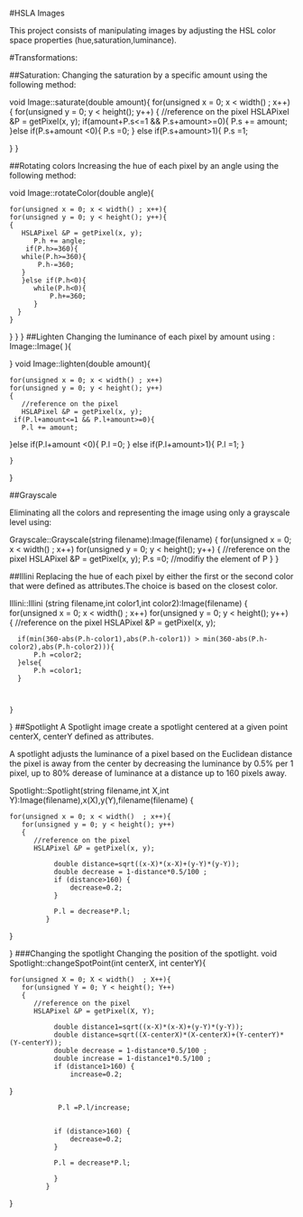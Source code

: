 #HSLA Images

This project consists of manipulating images by adjusting the HSL color space properties (hue,saturation,luminance).

#Transformations:

##Saturation:
Changing the saturation by a specific amount using the following method:

void Image::saturate(double amount){
    for(unsigned x = 0; x < width() ; x++){
    for(unsigned y = 0; y < height(); y++)
    {
       //reference on the pixel
       HSLAPixel &P = getPixel(x, y);
     if(amount+P.s<=1 && P.s+amount>=0){
       P.s += amount;
   }else if(P.s+amount <0){
         P.s =0;
}
     else if(P.s+amount>1){
         P.s =1;
     

}
    }

##Rotating colors
Increasing the hue of each pixel by an angle using the following method:

void Image::rotateColor(double angle){

    for(unsigned x = 0; x < width() ; x++){
    for(unsigned y = 0; y < height(); y++){
    {
       HSLAPixel &P = getPixel(x, y);
          P.h += angle;
        if(P.h>=360){
       while(P.h>=360){
           P.h-=360;
       }
       }else if(P.h<0){
          while(P.h<0){
              P.h+=360;
          }
      }
    }
}
}
}
##Lighten
Changing the luminance of each pixel by amount using :
Image::Image( ){

}
void Image::lighten(double amount){

    for(unsigned x = 0; x < width() ; x++)
    for(unsigned y = 0; y < height(); y++)
    {
       //reference on the pixel
       HSLAPixel &P = getPixel(x, y);
     if(P.l+amount<=1 && P.l+amount>=0){
       P.l += amount;
   }else if(P.l+amount <0){
         P.l =0;
}
     else if(P.l+amount>1){
         P.l =1;
     }

    }

}

##Grayscale

Eliminating all the colors and representing the image using only a grayscale level using:

Grayscale::Grayscale(string filename):Image(filename)
{
    for(unsigned x = 0; x < width() ; x++)
    for(unsigned y = 0; y < height(); y++)
    {
       //reference on the pixel
       HSLAPixel &P = getPixel(x, y);
       P.s =0;
       //modifiy the element of P
    }
}

##Illini
Replacing the hue of each pixel by either the first or the second color that were defined as attributes.The choice is based on the closest color.

Illini::Illini (string filename,int color1,int color2):Image(filename)
{
    for(unsigned x = 0; x < width() ; x++)
    for(unsigned y = 0; y < height(); y++)
    {
       //reference on the pixel
       HSLAPixel &P = getPixel(x, y);


      if(min(360-abs(P.h-color1),abs(P.h-color1)) > min(360-abs(P.h-color2),abs(P.h-color2))){
          P.h =color2;
      }else{
          P.h =color1;
      }



    }
}
##Spotlight
A Spotlight image create a spotlight centered at a given point centerX, centerY defined as attributes.

A spotlight adjusts the luminance of a pixel based on the Euclidean distance the pixel is away from the center by decreasing the luminance by 0.5% per 1 pixel, up to 80% derease of luminance at a distance up to 160 pixels away.

Spotlight::Spotlight(string filename,int X,int Y):Image(filename),x(X),y(Y),filename(filename)
{



    for(unsigned x = 0; x < width()  ; x++){
       for(unsigned y = 0; y < height(); y++)
       {
          //reference on the pixel
          HSLAPixel &P = getPixel(x, y);

               double distance=sqrt((x-X)*(x-X)+(y-Y)*(y-Y));
               double decrease = 1-distance*0.5/100 ;
               if (distance>160) {
                   decrease=0.2;
               }

               P.l = decrease*P.l;
             }

}


}
###Changing the spotlight
Changing the position of the spotlight.
 void Spotlight::changeSpotPoint(int centerX, int centerY){

    for(unsigned X = 0; X < width()  ; X++){
       for(unsigned Y = 0; Y < height(); Y++)
       {
          //reference on the pixel
          HSLAPixel &P = getPixel(X, Y);

               double distance1=sqrt((x-X)*(x-X)+(y-Y)*(y-Y));
               double distance=sqrt((X-centerX)*(X-centerX)+(Y-centerY)*(Y-centerY));
               double decrease = 1-distance*0.5/100 ;
               double increase = 1-distance1*0.5/100 ;
               if (distance1>160) {
                   increase=0.2;
}


                P.l =P.l/increase;


               if (distance>160) {
                   decrease=0.2;
               }

               P.l = decrease*P.l;

               }
             }

}




